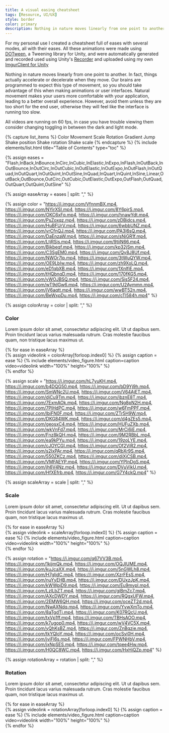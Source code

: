 ```yaml
---
title: A visual easing cheatsheet
tags: [Resource, UI/UX]
style: border
color: primary  
description: Nothing in nature moves linearly from one point to another. 
---
```


For my personal use I created a cheatsheet full of eases with several modes, all with their eases. All these animations were made using [DOTween](http://dotween.demigiant.com/), a Tweening library for Unity, and were automatically generated and recorded used using Unity's [Recorder](https://docs.unity3d.com/Packages/com.unity.recorder@2.0/manual/index.html) and uploaded using my own [ImgurClient for Unity](https://github.com/DoctorWaffles/UnityImgurClient)

Nothing in nature moves linearly from one point to another. In fact, things actually accelerate or decelerate when they move. Our brains are programmed to expect this type of movement, so you should take advantage of this when making animations or user interfaces. Natural movement makes your users more comfortable with your application, leading to a better overall experience. However, avoid them unless they are too short for the end user, otherwise they will feel like the interface is running too slow. 

All videos are running on 60 fps, in case you have trouble viewing them consider changing toggling in between the dark and light mode.


<script>
    $(document).ready(function() {       
        $('.video').each(function(i, obj) {
            $(this).on("mouseover", function() { hoverVideo(i); });
            $(this).on("mouseout", function() { hideVideo(i); });
        });
});

        function hoverVideo(i) {  
                $('.hovervideo')[i].play(); 
        }

        function hideVideo(i) {
                $('.hovervideo')[i].currentTime = 0; 
                $('.hovervideo')[i].pause(); 
        }
</script>





{% capture list_items %}
Color
Movement
Scale
Rotation
Gradient
Jump
Shake position
Shake rotation
Shake scale
{% endcapture %}
{% include elements/list.html title="Table of Contents" type="toc" %}


{% assign eases = "Flash,InBack,InBounce,InCirc,InCubic,InElastic,InExpo,InFlash,InOutBack,InOutBounce,InOutCirc,InOutCubic,InOutElastic,InOutExpo,InOutFlash,InOutQuad,InOutQuart,InOutQuint,InOutSine,InQuad,InQuart,InQuint,InSine,Linear,OutBack,OutBounce,OutCirc,OutCubic,OutElastic,OutExpo,OutFlash,OutQuad,OutQuart,OutQuint,OutSine" %}

{% assign easeArray = eases | split: "," %}



<!-- https://imgur.com/a/F2RJEfC -->
{% assign color = "https://i.imgur.com/VfnnmBX.mp4, https://i.imgur.com/NYirXSI.mp4, https://i.imgur.com/8Y6pjrS.mp4, https://i.imgur.com/OKC6xFq.mp4, https://i.imgur.com/hnawYdt.mp4, https://i.imgur.com/PsZoxqz.mp4, https://i.imgur.com/zDBidcs.mp4, https://i.imgur.com/HuBFUrV.mp4, https://i.imgur.com/6wbbUNZ.mp4, https://i.imgur.com/vrCfnQJ.mp4, https://i.imgur.com/PA3I6sQ.mp4, https://i.imgur.com/DaEnzaW.mp4, https://i.imgur.com/sNiGR1f.mp4, https://i.imgur.com/LtjRSis.mp4, https://i.imgur.com/9tiiN66.mp4, https://i.imgur.com/Bikbeqf.mp4, https://i.imgur.com/kp32jSm.mp4, https://i.imgur.com/C3SgEM0.mp4, https://i.imgur.com/Qy8J8Uf.mp4, https://i.imgur.com/NWOr7lp.mp4, https://i.imgur.com/3tWuQYW.mp4, https://i.imgur.com/OE9LbIw.mp4, https://i.imgur.com/zh9XoLQ.mp4, https://i.imgur.com/eD1qbXB.mp4, https://i.imgur.com/1XnlfiE.mp4, https://i.imgur.com/tHQbnqD.mp4, https://i.imgur.com/170fKG5.mp4, https://i.imgur.com/vWOJBSQ.mp4, https://i.imgur.com/Sis5F24.mp4, https://i.imgur.com/wT9dGw6.mp4, https://i.imgur.com/U2Aymmn.mp4, https://i.imgur.com/jV6aqtt.mp4, https://i.imgur.com/wwBT52n.mp4, https://i.imgur.com/BeWxpDu.mp4, https://i.imgur.com/cTl584h.mp4" %}


{% assign colorArray = color | split: "," %}

### Color 
Lorem ipsum dolor sit amet, consectetur adipiscing elit. Ut ut dapibus sem. Proin tincidunt lacus varius malesuada rutrum. Cras molestie faucibus quam, non tristique lacus maximus ut.
<div class="row">
{% for ease in easeArray %}
    <div class="col-sm-2">
    {% assign videolink = colorArray[forloop.index0] %}
    {% assign caption = ease %}
    {% include elements/video_figure.html caption=caption video=videolink width="100%" height="100%"   %}
    </div>
{% endfor %}
</div> 


<!-- https://imgur.com/a/u50BNNu -->
{% assign scale = "https://i.imgur.com/hL7yuKH.mp4, https://i.imgur.com/b4DQG50.mp4, https://i.imgur.com/bD9Yj9h.mp4, https://i.imgur.com/SmWNc2U.mp4, https://i.imgur.com/V64AjET.mp4, https://i.imgur.com/djCu9Tm.mp4, https://i.imgur.com/ibznE8T.mp4, https://i.imgur.com/7ExmAOk.mp4, https://i.imgur.com/Ng8pN2H.mp4, https://i.imgur.com/7PIHdPC.mp4, https://i.imgur.com/w6FmPPF.mp4, https://i.imgur.com/lbiFN0F.mp4, https://i.imgur.com/ZTr5H9W.mp4, https://i.imgur.com/DKG84WK.mp4, https://i.imgur.com/d4gZEs5.mp4, https://i.imgur.com/geosxC4.mp4, https://i.imgur.com/HUFuZXb.mp4, https://i.imgur.com/wkVnFd7.mp4, https://i.imgur.com/MrCi6iE.mp4, https://i.imgur.com/Fnz8kQH.mp4, https://i.imgur.com/9M2RBbL.mp4, https://i.imgur.com/ea9kPYu.mp4, https://i.imgur.com/19zoLYE.mp4, https://i.imgur.com/cJOYCGI.mp4, https://i.imgur.com/Of2ViR2.mp4, https://i.imgur.com/s2IxPAr.mp4, https://i.imgur.com/qRbXr9S.mp4, https://i.imgur.com/550ZKCz.mp4, https://i.imgur.com/diXjCSB.mp4, https://i.imgur.com/VMFAEYP.mp4, https://i.imgur.com/YPInDgS.mp4, https://i.imgur.com/jh6V4Nz.mp4, https://i.imgur.com/DVuVikU.mp4, https://i.imgur.com/HfXEfrb.mp4, https://i.imgur.com/G7Y4ckQ.mp4" %}


{% assign scaleArray = scale | split: "," %}

### Scale 
Lorem ipsum dolor sit amet, consectetur adipiscing elit. Ut ut dapibus sem. Proin tincidunt lacus varius malesuada rutrum. Cras molestie faucibus quam, non tristique lacus maximus ut.
<div class="row">
{% for ease in easeArray %}
    <div class="col-sm-2">
    {% assign videolink = scaleArray[forloop.index0] %}
    {% assign caption = ease %}
    {% include elements/video_figure.html caption=caption video=videolink width="100%" height="100%"   %}
    </div>
{% endfor %}
</div> 


<!-- https://imgur.com/a/BQTEAAc -->
{% assign rotation = "https://i.imgur.com/q67VV3B.mp4, https://i.imgur.com/1kijmQk.mp4, https://i.imgur.com/OQJIUME.mp4, https://i.imgur.com/kuJcaXX.mp4, https://i.imgur.com/5nGWLh8.mp4, https://i.imgur.com/H7glidC.mp4, https://i.imgur.com/XzrFEsS.mp4, https://i.imgur.com/nuYyEHB.mp4, https://i.imgur.com/DUxzJpK.mp4, https://i.imgur.com/kWWpjD9.mp4, https://i.imgur.com/Eu9mvpl.mp4, https://i.imgur.com/LzlLbZT.mp4, https://i.imgur.com/giBmZc7.mp4, https://i.imgur.com/AXcDWDY.mp4, https://i.imgur.com/RQgxUFW.mp4, https://i.imgur.com/2EMW6QH.mp4, https://i.imgur.com/oceZT2d.mp4, https://i.imgur.com/NwAXNdq.mp4, https://i.imgur.com/YvwXmTo.mp4, https://i.imgur.com/8aTgdTj.mp4, https://i.imgur.com/K07RQcU.mp4, https://i.imgur.com/txVp1ff.mp4, https://i.imgur.com/TBHsAOO.mp4, https://i.imgur.com/k7ugop0.mp4, https://i.imgur.com/wV4VC5X.mp4, https://i.imgur.com/yQhKsBZ.mp4, https://i.imgur.com/ZnBqzie.mp4, https://i.imgur.com/tkYQloY.mp4, https://i.imgur.com/ocSyi0H.mp4, https://i.imgur.com/jviFl6s.mp4, https://i.imgur.com/FPWNHbV.mp4, https://i.imgur.com/jxNpSES.mp4, https://i.imgur.com/tqee4Hw.mp4, https://i.imgur.com/H0QC8WC.mp4, https://i.imgur.com/HxHiQZp.mp4" %}


{% assign rotationArray = rotation | split: "," %}

### Rotation 
Lorem ipsum dolor sit amet, consectetur adipiscing elit. Ut ut dapibus sem. Proin tincidunt lacus varius malesuada rutrum. Cras molestie faucibus quam, non tristique lacus maximus ut.
<div class="row">
{% for ease in easeArray %}
    <div class="col-sm-2">
    {% assign videolink = rotationArray[forloop.index0] %}
    {% assign caption = ease %}
    {% include elements/video_figure.html caption=caption video=videolink width="100%" height="100%"   %}
    </div>
{% endfor %}
</div> 

